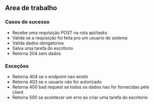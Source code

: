 ## Area de trabalho

### Casos de sucesso

- Recebe uma requisição POST na rota api/tasks
- Valida se a requisição foi feita pro um usuario do sistema
- Valida dados obrigatorios
- Salva uma tarefa do escritorio
- Retorna 204 sem dados

### Exceções

- Retorna 404 se o endpoint nao existir
- Retorna 403 se o usuario não for autorizado
- Retorna 400 bad request se todos os dados nao for fornecidas pelo client
- Retorna 500 se acontecer um erro ao criar uma tarefa do escritorio
